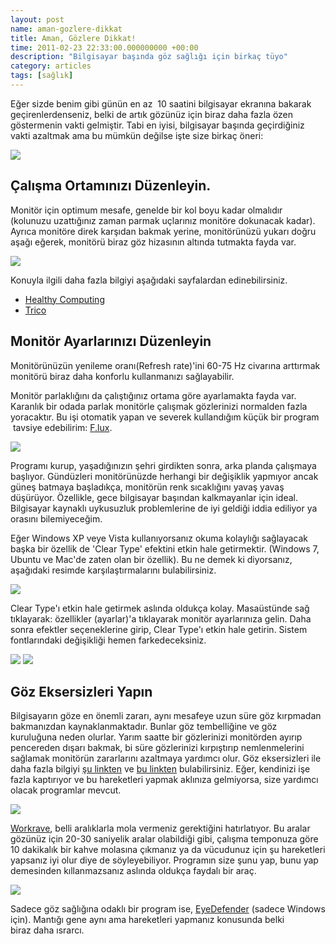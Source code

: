 ```yaml
--- 
layout: post 
name: aman-gozlere-dikkat 
title: Aman, Gözlere Dikkat! 
time: 2011-02-23 22:33:00.000000000 +00:00 
description: "Bilgisayar başında göz sağlığı için birkaç tüyo"
category: articles
tags: [sağlık]
---
```


Eğer sizde benim gibi günün en az  10 saatini bilgisayar ekranına bakarak geçirenlerdenseniz, belki de artık gözünüz için biraz daha fazla özen göstermenin vakti gelmiştir. Tabi en iyisi, bilgisayar başında geçirdiğiniz vakti azaltmak ama bu mümkün değilse işte size birkaç öneri:

![]({{site.url}}/images/eye-circle.jpg)

## Çalışma Ortamınızı Düzenleyin.

Monitör için optimum mesafe, genelde bir kol boyu kadar olmalıdır (kolunuzu uzattığınız zaman parmak uçlarınız monitöre dokunacak kadar). Ayrıca monitöre direk karşıdan bakmak yerine, monitörünüzü yukarı doğru aşağı eğerek, monitörü biraz göz hizasının altında tutmakta fayda var.

![]({{site.url}}/images/monitor_diagram3.gif)

Konuyla ilgili daha fazla bilgiyi aşağıdaki sayfalardan edinebilirsiniz.

- [Healthy Computing](http://www.healthycomputing.com/office/setup/monitor/)
- [Trico](http://www.etrico.com/ergonomics/monitor.htm)

## Monitör Ayarlarınızı Düzenleyin

Monitörünüzün yenileme oranı(Refresh rate)'ini 60-75 Hz civarına arttırmak monitörü biraz daha konforlu kullanmanızı sağlayabilir.

Monitör parlaklığını da çalıştığınız ortama göre ayarlamakta fayda var. Karanlık bir odada parlak monitörle çalışmak gözlerinizi normalden fazla yoracaktır. Bu işi otomatik yapan ve severek kullandığım küçük bir program  tavsiye edebilirim: [F.lux](http://stereopsis.com/flux/).

[![]({{site.url}}/images/flux_logo.jpg)](http://stereopsis.com/flux/)

Programı kurup, yaşadığınızın şehri girdikten sonra, arka planda çalışmaya başlıyor. Gündüzleri monitörünüzde herhangi bir değişiklik yapmıyor ancak güneş batmaya başladıkça, monitörün renk sıcaklığını yavaş yavaş düşürüyor. Özellikle, gece bilgisayar başından kalkmayanlar için ideal. Bilgisayar kaynaklı uykusuzluk problemlerine de iyi geldiği iddia ediliyor ya orasını bilemiyeceğim.

Eğer Windows XP veye Vista kullanıyorsanız okuma kolaylığı sağlayacak başka bir özellik de 'Clear Type' efektini etkin hale getirmektir. (Windows 7, Ubuntu ve Mac'de zaten olan bir özellik). Bu ne demek ki diyorsanız, aşağıdaki resimde karşılaştırmalarını bulabilirsiniz.

[![]({{site.url}}/images/cleartype1.gif)]({{site.url}}/images/cleartype1.gif)

Clear Type'ı etkin hale getirmek aslında oldukça kolay.
Masaüstünde sağ tıklayarak: özellikler (ayarlar)'a tıklayarak monitör ayarlarınıza gelin. Daha sonra efektler seçeneklerine girip, Clear Type'ı etkin hale getirin. Sistem fontlarındaki değişikliği hemen farkedeceksiniz.

[![]({{site.url}}/images/02-cleartype_appearance.JPG)]({{site.url}}/images/02-cleartype_appearance.JPG)
[![]({{site.url}}/images/03-cleartype_effects01.JPG)]({{site.url}}/images/03-cleartype_effects01.JPG)

## Göz Eksersizleri Yapın

Bilgisayarın göze en önemli zararı, aynı mesafeye uzun süre göz kırpmadan bakmanızdan kaynaklanmaktadır. Bunlar göz tembelliğine ve göz kuruluğuna neden olurlar. Yarım saatte bir gözlerinizi monitörden ayırıp pencereden dışarı bakmak, bi süre gözlerinizi kırpıştırıp nemlenmelerini sağlamak monitörün zararlarını azaltmaya yardımcı olur. Göz eksersizleri ile daha fazla bilgiyi [şu linkten](http://www.ehow.com/how_5151877_improve-health-relieve-eye-strain.html) ve [bu linkten](http://www.wikihow.com/Exercise-Your-Eyes) bulabilirsiniz.
Eğer, kendinizi işe fazla kaptırıyor ve bu hareketleri yapmak aklınıza gelmiyorsa, size yardımcı olacak programlar mevcut.

[![]({{site.url}}/images/Workrave_logo.png)](http://www.workrave.org/)

[Workrave](http://www.workrave.org/), belli aralıklarla mola vermeniz gerektiğini hatırlatıyor. Bu aralar gözünüz için 20-30 saniyelik aralar olabildiği gibi, çalışma temponuza göre 10 dakikalık bir kahve molasına çıkmanız ya da vücudunuz için şu hareketleri yapsanız iyi olur diye de söyleyebiliyor. Programın size şunu yap, bunu yap demesinden kıllanmazsanız aslında oldukça faydalı bir araç.

[![]({{site.url}}/images/Workrave-Portable_2.png)](http://www.workrave.org/)

Sadece göz sağlığına odaklı bir program ise, [EyeDefender](http://www.eterlab.com/eyedefender/) (sadece Windows için). Mantığı gene aynı ama hareketleri yapmanız konusunda belki biraz daha ısrarcı.



